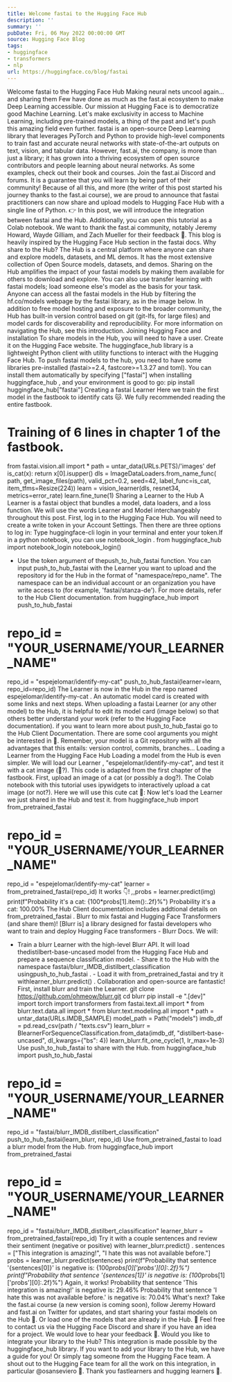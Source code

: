 ```yaml
---
title: Welcome fastai to the Hugging Face Hub
description: ''
summary: ''
pubDate: Fri, 06 May 2022 00:00:00 GMT
source: Hugging Face Blog
tags:
- huggingface
- transformers
- nlp
url: https://huggingface.co/blog/fastai
---
```


Welcome fastai to the Hugging Face Hub
Making neural nets uncool again... and sharing them
Few have done as much as the fast.ai ecosystem to make Deep Learning accessible. Our mission at Hugging Face is to democratize good Machine Learning. Let's make exclusivity in access to Machine Learning, including pre-trained models, a thing of the past and let's push this amazing field even further.
fastai is an open-source Deep Learning library that leverages PyTorch and Python to provide high-level components to train fast and accurate neural networks with state-of-the-art outputs on text, vision, and tabular data. However, fast.ai, the company, is more than just a library; it has grown into a thriving ecosystem of open source contributors and people learning about neural networks. As some examples, check out their book and courses. Join the fast.ai Discord and forums. It is a guarantee that you will learn by being part of their community!
Because of all this, and more (the writer of this post started his journey thanks to the fast.ai course), we are proud to announce that fastai practitioners can now share and upload models to Hugging Face Hub with a single line of Python.
👉 In this post, we will introduce the integration between fastai and the Hub. Additionally, you can open this tutorial as a Colab notebook.
We want to thank the fast.ai community, notably Jeremy Howard, Wayde Gilliam, and Zach Mueller for their feedback 🤗. This blog is heavily inspired by the Hugging Face Hub section in the fastai docs.
Why share to the Hub?
The Hub is a central platform where anyone can share and explore models, datasets, and ML demos. It has the most extensive collection of Open Source models, datasets, and demos.
Sharing on the Hub amplifies the impact of your fastai models by making them available for others to download and explore. You can also use transfer learning with fastai models; load someone else's model as the basis for your task.
Anyone can access all the fastai models in the Hub by filtering the hf.co/models webpage by the fastai library, as in the image below.
In addition to free model hosting and exposure to the broader community, the Hub has built-in version control based on git (git-lfs, for large files) and model cards for discoverability and reproducibility. For more information on navigating the Hub, see this introduction.
Joining Hugging Face and installation
To share models in the Hub, you will need to have a user. Create it on the Hugging Face website.
The huggingface_hub
library is a lightweight Python client with utility functions to interact with the Hugging Face Hub. To push fastai models to the hub, you need to have some libraries pre-installed (fastai>=2.4, fastcore>=1.3.27 and toml). You can install them automatically by specifying ["fastai"] when installing huggingface_hub
, and your environment is good to go:
pip install huggingface_hub["fastai"]
Creating a fastai Learner
Here we train the first model in the fastbook to identify cats 🐱. We fully recommended reading the entire fastbook.
# Training of 6 lines in chapter 1 of the fastbook.
from fastai.vision.all import *
path = untar_data(URLs.PETS)/'images'
def is_cat(x): return x[0].isupper()
dls = ImageDataLoaders.from_name_func(
path, get_image_files(path), valid_pct=0.2, seed=42,
label_func=is_cat, item_tfms=Resize(224))
learn = vision_learner(dls, resnet34, metrics=error_rate)
learn.fine_tune(1)
Sharing a Learner
to the Hub
A Learner
is a fastai object that bundles a model, data loaders, and a loss function. We will use the words Learner
and Model interchangeably throughout this post.
First, log in to the Hugging Face Hub. You will need to create a write
token in your Account Settings. Then there are three options to log in:
Type
huggingface-cli login
in your terminal and enter your token.If in a python notebook, you can use
notebook_login
.
from huggingface_hub import notebook_login
notebook_login()
- Use the
token
argument of thepush_to_hub_fastai
function.
You can input push_to_hub_fastai
with the Learner
you want to upload and the repository id for the Hub in the format of "namespace/repo_name". The namespace can be an individual account or an organization you have write access to (for example, 'fastai/stanza-de'). For more details, refer to the Hub Client documentation.
from huggingface_hub import push_to_hub_fastai
# repo_id = "YOUR_USERNAME/YOUR_LEARNER_NAME"
repo_id = "espejelomar/identify-my-cat"
push_to_hub_fastai(learner=learn, repo_id=repo_id)
The Learner
is now in the Hub in the repo named espejelomar/identify-my-cat
. An automatic model card is created with some links and next steps. When uploading a fastai Learner
(or any other model) to the Hub, it is helpful to edit its model card (image below) so that others better understand your work (refer to the Hugging Face documentation).
if you want to learn more about push_to_hub_fastai
go to the Hub Client Documentation. There are some cool arguments you might be interested in 👀. Remember, your model is a Git repository with all the advantages that this entails: version control, commits, branches...
Loading a Learner
from the Hugging Face Hub
Loading a model from the Hub is even simpler. We will load our Learner
, "espejelomar/identify-my-cat", and test it with a cat image (🦮?). This code is adapted from
the first chapter of the fastbook.
First, upload an image of a cat (or possibly a dog?). The Colab notebook with this tutorial uses ipywidgets
to interactively upload a cat image (or not?). Here we will use this cute cat 🐅:
Now let's load the Learner
we just shared in the Hub and test it.
from huggingface_hub import from_pretrained_fastai
# repo_id = "YOUR_USERNAME/YOUR_LEARNER_NAME"
repo_id = "espejelomar/identify-my-cat"
learner = from_pretrained_fastai(repo_id)
It works 👇!
_,_,probs = learner.predict(img)
print(f"Probability it's a cat: {100*probs[1].item():.2f}%")
Probability it's a cat: 100.00%
The Hub Client documentation includes addtional details on from_pretrained_fastai
.
Blurr
to mix fastai and Hugging Face Transformers (and share them)!
[Blurr is] a library designed for fastai developers who want to train and deploy Hugging Face transformers - Blurr Docs.
We will:
- Train a
blurr
Learner with the high-level Blurr API. It will load thedistilbert-base-uncased
model from the Hugging Face Hub and prepare a sequence classification model. - Share it to the Hub with the namespace
fastai/blurr_IMDB_distilbert_classification
usingpush_to_hub_fastai
. - Load it with
from_pretrained_fastai
and try it withlearner_blurr.predict()
.
Collaboration and open-source are fantastic!
First, install blurr
and train the Learner.
git clone https://github.com/ohmeow/blurr.git
cd blurr
pip install -e ".[dev]"
import torch
import transformers
from fastai.text.all import *
from blurr.text.data.all import *
from blurr.text.modeling.all import *
path = untar_data(URLs.IMDB_SAMPLE)
model_path = Path("models")
imdb_df = pd.read_csv(path / "texts.csv")
learn_blurr = BlearnerForSequenceClassification.from_data(imdb_df, "distilbert-base-uncased", dl_kwargs={"bs": 4})
learn_blurr.fit_one_cycle(1, lr_max=1e-3)
Use push_to_hub_fastai
to share with the Hub.
from huggingface_hub import push_to_hub_fastai
# repo_id = "YOUR_USERNAME/YOUR_LEARNER_NAME"
repo_id = "fastai/blurr_IMDB_distilbert_classification"
push_to_hub_fastai(learn_blurr, repo_id)
Use from_pretrained_fastai
to load a blurr
model from the Hub.
from huggingface_hub import from_pretrained_fastai
# repo_id = "YOUR_USERNAME/YOUR_LEARNER_NAME"
repo_id = "fastai/blurr_IMDB_distilbert_classification"
learner_blurr = from_pretrained_fastai(repo_id)
Try it with a couple sentences and review their sentiment (negative or positive) with learner_blurr.predict()
.
sentences = ["This integration is amazing!",
"I hate this was not available before."]
probs = learner_blurr.predict(sentences)
print(f"Probability that sentence '{sentences[0]}' is negative is: {100*probs[0]['probs'][0]:.2f}%")
print(f"Probability that sentence '{sentences[1]}' is negative is: {100*probs[1]['probs'][0]:.2f}%")
Again, it works!
Probability that sentence 'This integration is amazing!' is negative is: 29.46%
Probability that sentence 'I hate this was not available before.' is negative is: 70.04%
What's next?
Take the fast.ai course (a new version is coming soon), follow Jeremy Howard and fast.ai on Twitter for updates, and start sharing your fastai models on the Hub 🤗. Or load one of the models that are already in the Hub.
📧 Feel free to contact us via the Hugging Face Discord and share if you have an idea for a project. We would love to hear your feedback 💖.
Would you like to integrate your library to the Hub?
This integration is made possible by the huggingface_hub
library. If you want to add your library to the Hub, we have a guide for you! Or simply tag someone from the Hugging Face team.
A shout out to the Hugging Face team for all the work on this integration, in particular @osanseviero 🦙.
Thank you fastlearners and hugging learners 🤗.